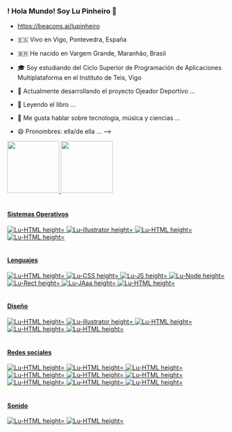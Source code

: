 ### ! Hola Mundo! Soy Lu Pinheiro 👋
- https://beacons.ai/lupinheiro

- 🇪🇸 Vivo en Vigo, Pontevedra, España
- 🇧🇷 He nacido en Vargem Grande, Maranhão, Brasil
- 🎓 Soy estudiando del Ciclo Superior de Programación de Aplicaciones Multiplataforma en el Instituto de Teis, Vigo
- 🔭 Actualmente desarrollando el proyecto Ojeador Deportivo ...
- 🌱 Leyendo el libro ...
- 💬 Me gusta hablar sobre tecnología, música y ciencias ...
- 😄 Pronombres: ella/de ella ...
-->

<div>
 
  <a href="https://beacons.ai/lupinheiro">
    <img  height="120em" src= "https://github-readme-stats.vercel.app/api?username=lucpinheiro&show_icons=true&theme=highcontrast&include_all_commits=true&count_private=true"/>
    <img  height="120em" src= "https://github-readme-stats.vercel.app/api/top-langs/?username=lucpinheiro&layout=compact&langs_count=16&theme=highcontrast"/>                       
</div>

  <div style= "display: inline_block"><br>
     <h4> Sistemas Operativos </h4>
     <img aling="center" alt="Lu-HTML height="30" src="https://img.shields.io/badge/Ubuntu-E95420?style=for-the-badge&logo=ubuntu&logoColor=white"/>
     <img aling="center" alt="Lu-illustrator height="30" src="https://img.shields.io/badge/iOS-000000?style=for-the-badge&logo=ios&logoColor=white"/>  
    <img aling="center" alt="Lu-HTML height="30" src="https://img.shields.io/badge/Windows-0078D6?style=for-the-badge&logo=windows&logoColor=white"/> 
    <img aling="center" alt="Lu-HTML height="30" src="https://img.shields.io/badge/Android-3DDC84?style=for-the-badge&logo=android&logoColor=white"/>  

</div>
                                                                                                       
<div style= "display: inline_block"><br>
  <h4> Lenguajes </h4>
    <img aling="center" alt="Lu-HTML height="30" src="https://img.shields.io/badge/HTML5-E34F26?style=for-the-badge&logo=html5&logoColor=white"/>
    <img aling="center" alt="Lu-CSS height="30" src="https://img.shields.io/badge/CSS3-1572B6?style=for-the-badge&logo=css3&logoColor=white"/>
    <img aling="center" alt="Lu-JS height="30" src="https://img.shields.io/badge/JavaScript-323330?style=for-the-badge&logo=javascript&logoColor=F7DF1Ee"/>
    <img aling="center" alt="Lu-Node height="30" src="https://img.shields.io/badge/Node.js-43853D?style=for-the-badge&logo=node.js&logoColor=white"/>
    <img aling="center" alt="Lu-Rect height="30" src="https://img.shields.io/badge/React-20232A?style=for-the-badge&logo=react&logoColor=61DAFB"/>
    <img aling="center" alt="Lu-JAaa height="30" src="https://img.shields.io/badge/Java-ED8B00?style=for-the-badge&logo=java&logoColor=white"/>
      <img aling="center" alt="Lu-HTML height="30" src="https://img.shields.io/badge/MySQL-00000F?style=for-the-badge&logo=mysql&logoColor=white"/>
    </div>
                                                                                                                                                 
<div style= "display: inline_block"><br>
     <h4> Diseño </h4>
     <img aling="center" alt="Lu-HTML height="30" src="https://aleen42.github.io/badges/src/photoshop.svg"/>
     <img aling="center" alt="Lu-illustrator height="30" src="https://aleen42.github.io/badges/src/illustrator.svg"/>  
    <img aling="center" alt="Lu-HTML height="30" src="https://aleen42.github.io/badges/src/premiere.svg"/> 
    <img aling="center" alt="Lu-HTML height="30" src="https://aleen42.github.io/badges/src/after_effects.svg"/>  
    <img aling="center" alt="Lu-HTML height="30" src="https://aleen42.github.io/badges/src/behance.svg"/>  
</div>
  
  <div style= "display: inline_block"><br>
     <h4> Redes sociales </h4>
    <img aling="center" alt="Lu-HTML height="30" src="https://img.shields.io/badge/GitHub-100000?style=for-the-badge&logo=github&logoColor=white"/>
    <img aling="center" alt="Lu-HTML height="30" src="https://img.shields.io/badge/GitLab-330F63?style=for-the-badge&logo=gitlab&logoColor=white"/>
    <img aling="center" alt="Lu-HTML height="30" src="https://img.shields.io/badge/Stack_Overflow-FE7A16?style=for-the-badge&logo=stack-overflow&logoColor=white"/>
     <img aling="center" alt="Lu-HTML height="30" src="https://img.shields.io/badge/LinkedIn-0077B5?style=for-the-badge&logo=linkedin&logoColor=white"/>
    <img aling="center" alt="Lu-HTML height="30" src="https://img.shields.io/badge/Twitter-1DA1F2?style=for-the-badge&logo=twitter&logoColor=white"/>
   <img aling="center" alt="Lu-HTML height="30" src="https://img.shields.io/badge/Facebook-1877F2?style=for-the-badge&logo=facebook&logoColor=white"/> 
     <img aling="center" alt="Lu-HTML height="30" src="https://img.shields.io/badge/Instagram-E4405F?style=for-the-badge&logo=instagram&logoColor=white"/>
   <img aling="center" alt="Lu-HTML height="30" src="https://img.shields.io/badge/YouTube-FF0000?style=for-the-badge&logo=youtube&logoColor=white"/>  
    <img aling="center" alt="Lu-HTML height="30" src="https://img.shields.io/badge/Twitch-9146FF?style=for-the-badge&logo=twitch&logoColor=white"/>                                     </div>                                  

 <div style= "display: inline_block"><br>
     <h4> Sonido </h4> 
    <img aling="center" alt="Lu-HTML height="30" src="https://img.shields.io/badge/Spotify-1ED760?&style=for-the-badge&logo=spotify&logoColor=whit"/>  
    <img aling="center" alt="Lu-HTML height="30" src="https://img.shields.io/badge/SoundCloud-FF3300?style=for-the-badge&logo=soundcloud&logoColor=white"/>
    </div>   
                                                                                                        

                                
	
                                                                                                                                               
                                                                                                                                                
                                                                                                                                               
                  
